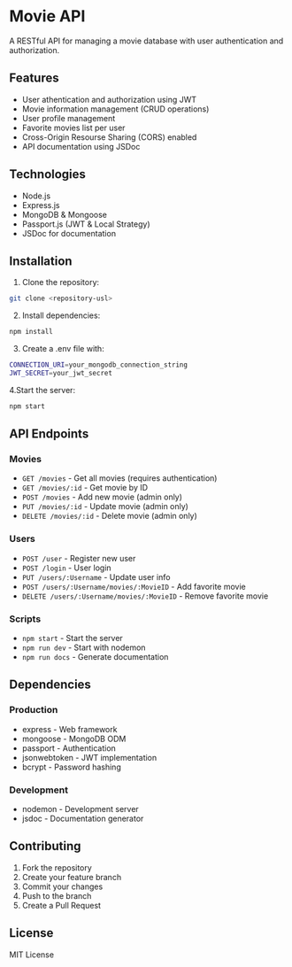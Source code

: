 # Movie API

A RESTful API for managing a movie database with user authentication and authorization.

## Features

-   User athentication and authorization using JWT
-   Movie information management (CRUD operations)
-   User profile management
-   Favorite movies list per user
-   Cross-Origin Resourse Sharing (CORS) enabled
-   API documentation using JSDoc

## Technologies

-   Node.js
-   Express.js
-   MongoDB & Mongoose
-   Passport.js (JWT & Local Strategy)
-   JSDoc for documentation

## Installation

1. Clone the repository:

```bash
git clone <repository-usl>
```

2. Install dependencies:

```bash
npm install
```

3. Create a .env file with:

```bash
CONNECTION_URI=your_mongodb_connection_string
JWT_SECRET=your_jwt_secret
```

4.Start the server:

```bash
npm start
```

## API Endpoints

### Movies

-   `GET /movies` - Get all movies (requires authentication)
-   `GET /movies/:id` - Get movie by ID
-   `POST /movies` - Add new movie (admin only)
-   `PUT /movies/:id` - Update movie (admin only)
-   `DELETE /movies/:id` - Delete movie (admin only)

### Users

-   `POST /user` - Register new user
-   `POST /login` - User login
-   `PUT /users/:Username` - Update user info
-   `POST /users/:Username/movies/:MovieID` - Add favorite movie
-   `DELETE /users/:Username/movies/:MovieID` - Remove favorite movie

### Scripts

-   `npm start` - Start the server
-   `npm run dev` - Start with nodemon
-   `npm run docs` - Generate documentation

## Dependencies

### Production

-   express - Web framework
-   mongoose - MongoDB ODM
-   passport - Authentication
-   jsonwebtoken - JWT implementation
-   bcrypt - Password hashing

### Development

-   nodemon - Development server
-   jsdoc - Documentation generator

## Contributing

1. Fork the repository
2. Create your feature branch
3. Commit your changes
4. Push to the branch
5. Create a Pull Request

## License

MIT License
